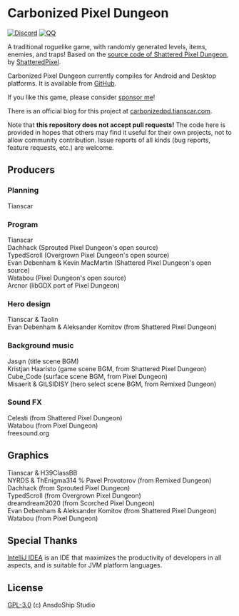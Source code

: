 # Carbonized Pixel Dungeon

[![Discord](https://img.shields.io/discord/978644808102994020?logo=discord)](https://discord.gg/24Bykt4YfJ)
[![QQ](https://img.shields.io/badge/QQ%20group-join-brightgreen)](https://jq.qq.com/?_wv=1027&k=Af0aT21o)

A traditional roguelike game, with randomly generated levels, items, enemies, and traps! Based on the [source code of Shattered Pixel Dungeon](https://github.com/00-Evan/shattered-pixel-dungeon), by [ShatteredPixel](https://shatteredpixel.com).

Carbonized Pixel Dungeon currently compiles for Android and Desktop platforms. It is available from [GitHub](https://github.com/AnsdoShip/carbonized-pixel-dungeon/releases).

If you like this game, please consider [sponsor me](https://afdian.net/a/tianscar)!

There is an official blog for this project at [carbonizedpd.tianscar.com](https://carbonizedpd.tianscar.com).

Note that **this repository does not accept pull requests!** The code here is provided in hopes that others may find it useful for their own projects, not to allow community contribution. Issue reports of all kinds (bug reports, feature requests, etc.) are welcome.


## Producers

### Planning  
Tianscar
### Program  
Tianscar  
Dachhack (Sprouted Pixel Dungeon's open source)  
TypedScroll (Overgrown Pixel Dungeon's open source)  
Evan Debenham & Kevin MacMartin (Shattered Pixel Dungeon's open source)  
Watabou (Pixel Dungeon's open source)  
Arcnor (libGDX port of Pixel Dungeon)
### Hero design
Tianscar & Taolin  
Evan Debenham & Aleksander Komitov (from Shattered Pixel Dungeon)
### Background music  
Jasφn (title scene BGM)  
Kristjan Haaristo (game scene BGM, from Shattered Pixel Dungeon)  
Cube_Code (surface scene BGM, from Pixel Dungeon)  
Misaerit & GILSIDISY (hero select scene BGM, from Remixed Dungeon)
### Sound FX
Celesti (from Shattered Pixel Dungeon)  
Watabou (from Pixel Dungeon)  
freesound.org
## Graphics  
Tianscar & H39ClassBB  
NYRDS & ThEnigma314 % Pavel Provotorov (from Remixed Dungeon)  
Dachhack (from Sprouted Pixel Dungeon)  
TypedScroll (from Overgrown Pixel Dungeon)  
dreamdream2020 (from Scorched Pixel Dungeon)  
Evan Debenham & Aleksander Komitov (from Shattered Pixel Dungeon)  
Watabou (from Pixel Dungeon)

## Special Thanks
[IntelliJ IDEA](https://zh.wikipedia.org/zh-hans/IntelliJ_IDEA) is an IDE that maximizes the productivity of developers in all aspects, and is suitable for JVM platform languages.

## License
[GPL-3.0](https://github.com/AnsdoShip/carbonized-pixel-dungeon/blob/main/LICENSE.txt) (c) AnsdoShip Studio
